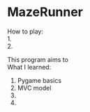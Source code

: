 # MazeRunner
How to play:  
1.  
2.  


This program aims to  
What I learned:  
1. Pygame basics  
2. MVC model  
3.  
4.  
